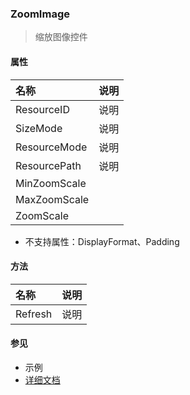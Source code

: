 ### ZoomImage
> 缩放图像控件

#### 属性
| 名称 | 说明 |
|:---|:---|
| ResourceID | 说明 |
| SizeMode | 说明 |
| ResourceMode | 说明 |
| ResourcePath | 说明 |
| MinZoomScale |  |
| MaxZoomScale |  |
| ZoomScale |  |

* 不支持属性：DisplayFormat、Padding

#### 方法
| 名称 | 说明 |
|:---|:---|
| Refresh | 说明 |

#### 参见
* 示例
* [详细文档](https://www.smobiler.com/Help/html/T_Smobiler_Core_Controls_ZoomImage.htm)